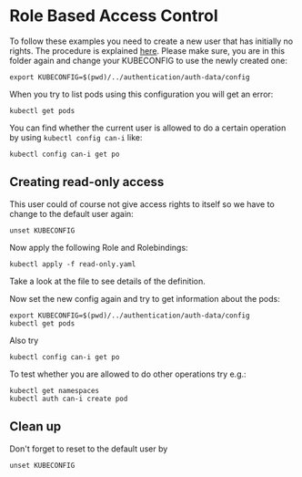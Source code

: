 # Role Based Access Control

To follow these examples you need to create a new user that has initially no rights. The procedure is explained [here](../advanced/authentication/README.md#creating-a-new-user-using-a-certificate). Please make sure, you are in this folder again and change your KUBECONFIG to use the newly created one:

```
export KUBECONFIG=$(pwd)/../authentication/auth-data/config
```

When you try to list pods using this configuration you will get an error:

```
kubectl get pods
```

You can find whether the current user is allowed to do a certain operation by using `kubectl config can-i` like:

```
kubectl config can-i get po
```

## Creating read-only access

This user could of course not give access rights to itself so we have to change to the default user again:

```
unset KUBECONFIG
```

Now apply the following Role and Rolebindings:

```
kubectl apply -f read-only.yaml
```

Take a look at the file to see details of the definition.

Now set the new config again and try to get information about the pods:

```
export KUBECONFIG=$(pwd)/../authentication/auth-data/config
kubectl get pods
```

Also try 
```
kubectl config can-i get po
```

To test whether you are allowed to do other operations try e.g.:

```
kubectl get namespaces
kubectl auth can-i create pod
```

## Clean up

Don't forget to reset to the default user by

```
unset KUBECONFIG
```

<!-- TODOs:
example that can also create a pod and deployment maybe using '*' for verbs 
Mention default roles like admin or cluster-admin
-->
